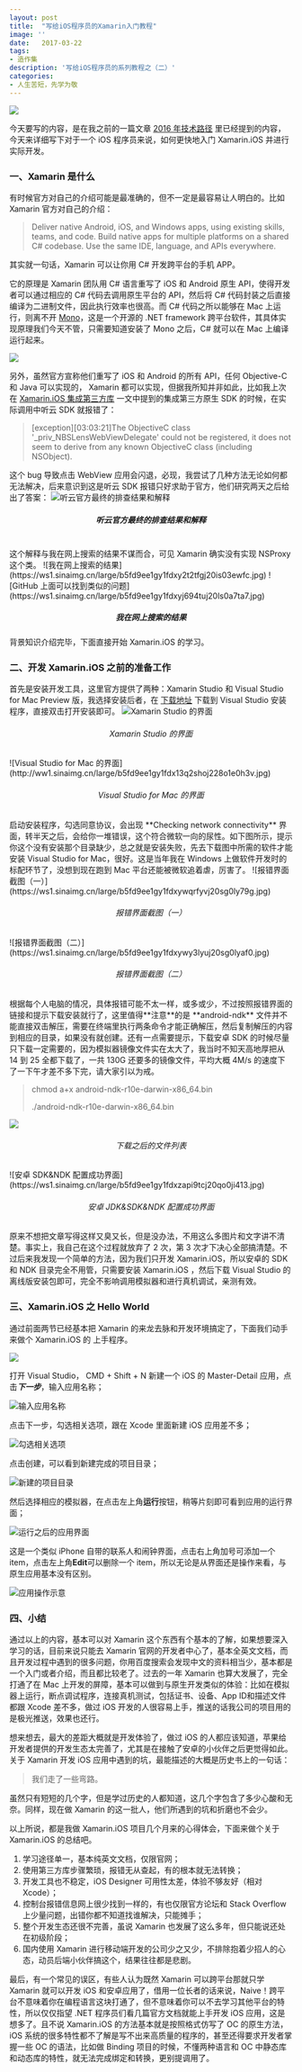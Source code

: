 ```yaml
---
layout: post
title:  "写给iOS程序员的Xamarin入门教程"
image: ''
date:   2017-03-22
tags:
- 造作集
description: '写给iOS程序员的系列教程之（二）'
categories:
- 人生苦短，先学为敬 
---
```


![](http://ww1.sinaimg.cn/large/b5fd9ee1gy1fdy9cq46rbj21w80uqnis.jpg)

今天要写的内容，是在我之前的一篇文章 [2016 年技术路径](http://pangxiangxiang.com/tech-path-of-2016/) 里已经提到的内容，今天来详细写下对于一个 iOS 程序员来说，如何更快地入门 Xamarin.iOS 并进行实际开发。

### 一、Xamarin 是什么

有时候官方对自己的介绍可能是最准确的，但不一定是最容易让人明白的。比如 Xamarin 官方对自己的介绍：

> Deliver native Android, iOS, and Windows apps, using existing skills, teams, and code.
Build native apps for multiple platforms on a shared C# codebase. Use the same IDE, language, and APIs everywhere.

其实就一句话，Xamarin 可以让你用 C# 开发跨平台的手机 APP。

它的原理是 Xamarin 团队用 C# 语言重写了 iOS 和 Android 原生 API，使得开发者可以通过相应的 C# 代码去调用原生平台的 API，然后将 C# 代码封装之后直接编译为二进制文件，因此执行效率也很高。而 C# 代码之所以能够在 Mac 上运行，则离不开 [Mono](http://www.mono-project.com/)，这是一个开源的 .NET framework 跨平台软件，其具体实现原理我们今天不管，只需要知道安装了 Mono 之后，C# 就可以在 Mac 上编译运行起来。

![](https://ws1.sinaimg.cn/large/b5fd9ee1gy1fdy0adtaxuj20r308l0tg.jpg)

另外，虽然官方宣称他们重写了 iOS 和 Android 的所有 API，任何 Objective-C 和 Java 可以实现的， Xamarin 都可以实现，但据我所知并非如此，比如我上次在 [Xamarin.iOS 集成第三方库](http://pangxiangxiang.com/Xamarin.iOS-Binding-Project/) 一文中提到的集成第三方原生 SDK 的时候，在实际调用中听云 SDK 就报错了：

> [exception][03:03:21]The ObjectiveC class '_priv_NBSLensWebViewDelegate' could not be registered, it does not seem to derive from any known ObjectiveC class (including NSObject).

这个 bug 导致点击 WebView 应用会闪退，必现，我尝试了几种方法无论如何都无法解决，后来意识到这是听云 SDK 报错只好求助于官方，他们研究两天之后给出了答案：
![听云官方最终的排查结果和解释](https://ws1.sinaimg.cn/large/b5fd9ee1gy1fdxykymgx1j20kj0k840r.jpg)
<h5 style="text-align:center;">听云官方最终的排查结果和解释</h5><br>
这个解释与我在网上搜索的结果不谋而合，可见 Xamarin 确实没有实现 NSProxy 这个类。
![我在网上搜索的结果](https://ws1.sinaimg.cn/large/b5fd9ee1gy1fdxy2t2tfgj20is03ewfc.jpg)
![GitHub 上面可以找到类似的问题](https://ws1.sinaimg.cn/large/b5fd9ee1gy1fdxyj694tuj20ls0a7ta7.jpg)
<h5 style="text-align:center;">我在网上搜索的结果</h5>
背景知识介绍完毕，下面直接开始 Xamarin.iOS 的学习。

### 二、开发 Xamarin.iOS 之前的准备工作

首先是安装开发工具，这里官方提供了两种：Xamarin Studio 和 Visual Studio for Mac Preview 版，我选择安装后者，在 [下载地址](https://developer.xamarin.com/visual-studio-mac/) 下载到 Visual Studio 安装程序，直接双击打开安装即可。
![Xamarin Studio 的界面](http://ww1.sinaimg.cn/large/b5fd9ee1gy1fdx11w97ysj21tk13aadx.jpg)
<h6 style="text-align:center;">Xamarin Studio 的界面</h6>
![Visual Studio for Mac 的界面](http://ww1.sinaimg.cn/large/b5fd9ee1gy1fdx13q2shoj228o1e0h3v.jpg)
<h6 style="text-align:center;">Visual Studio for Mac 的界面</h6>
启动安装程序，勾选同意协议，会出现 **Checking network connectivity** 界面，转半天之后，会给你一堆错误，这个符合微软一向的尿性。如下图所示，提示你这个没有安装那个目录缺少，总之就是安装失败，先去下载图中所需的软件才能安装 Visual Studio for Mac，很好。这是当年我在 Windows 上做软件开发时的标配环节了，没想到现在跑到 Mac 平台还能被微软追着虐，厉害了。
![报错界面截图（一）](https://ws1.sinaimg.cn/large/b5fd9ee1gy1fdxywqrfyvj20sg0ly79g.jpg)
<h6 style="text-align:center;">报错界面截图（一）</h6>
![报错界面截图（二）](https://ws1.sinaimg.cn/large/b5fd9ee1gy1fdxywy3lyuj20sg0lyaf0.jpg)
<h6 style="text-align:center;">报错界面截图（二）</h6>
根据每个人电脑的情况，具体报错可能不太一样，或多或少，不过按照报错界面的链接和提示下载安装就行了，这里值得**注意**的是 **android-ndk** 文件并不能直接双击解压，需要在终端里执行两条命令才能正确解压，然后复制解压的内容到相应的目录，如果没有就创建。还有一点需要提示，下载安卓 SDK 的时候尽量只下载一定需要的，因为模拟器镜像文件实在太大了，我当时不知天高地厚把从 14 到 25 全都下载了，一共 130G 还要多的镜像文件，平均大概 4M/s 的速度下了一下午才差不多下完，请大家引以为戒。

> chmod a+x android-ndk-r10e-darwin-x86_64.bin
> 
>
> ./android-ndk-r10e-darwin-x86_64.bin 

![](https://ws1.sinaimg.cn/large/b5fd9ee1gy1fdxzprmc4rj20mb0fm41j.jpg)
<h6 style="text-align:center;">下载之后的文件列表</h6>
![安卓 SDK&NDK 配置成功界面](https://ws1.sinaimg.cn/large/b5fd9ee1gy1fdxzapi9tcj20qo0ji413.jpg)
<h6 style="text-align:center;">安卓 JDK&SDK&NDK 配置成功界面</h6>

原来不想把文章写得这样又臭又长，但是没办法，不用这么多图片和文字讲不清楚。事实上，我自己在这个过程就放弃了 2 次，第 3 次才下决心全部搞清楚。不过后来我发现一个简单的方法，因为我们只开发 Xamarin.iOS，所以安卓的 SDK 和 NDK 目录完全不用管，只需要安装 Xamarin.iOS ，然后下载 Visual Studio 的离线版安装包即可，完全不影响调用模拟器和进行真机调试，亲测有效。

### 三、Xamarin.iOS 之 Hello World

通过前面两节已经基本把 Xamarin 的来龙去脉和开发环境搞定了，下面我们动手来做个 Xamarin.iOS 的 上手程序。

![](https://ws1.sinaimg.cn/large/b5fd9ee1gy1fdy2plv58nj20pj0ka77e.jpg)

打开 Visual Studio， CMD + Shift + N 新建一个 iOS 的 Master-Detail 应用，点击***下一步***，输入应用名称；

![输入应用名称](https://ws1.sinaimg.cn/large/b5fd9ee1gy1fdy2t3fxukj20p10i6dib.jpg)

点击下一步，勾选相关选项，跟在 Xcode 里面新建 iOS 应用差不多；

![勾选相关选项](https://ws1.sinaimg.cn/large/b5fd9ee1gy1fdy2tsz5cnj20p10i6abw.jpg)

点击创建，可以看到新建完成的项目目录；

![新建的项目目录](https://ws1.sinaimg.cn/large/b5fd9ee1gy1fdy2w7jk8gj214a0ikgsi.jpg)

然后选择相应的模拟器，在点击左上角**运行**按钮，稍等片刻即可看到应用的运行界面；

![运行之后的应用界面](https://ws1.sinaimg.cn/large/b5fd9ee1gy1fdy36ylzeoj20jt0legm2.jpg)

这是一个类似 iPhone 自带的联系人和闹钟界面，点击右上角加号可添加一个 item，点击左上角**Edit**可以删除一个 item，所以无论是从界面还是操作来看，与原生应用基本没有区别。

![应用操作示意](https://ws1.sinaimg.cn/large/b5fd9ee1gy1fdy349pb7sj20pv0lbgnu.jpg)

### 四、小结

通过以上的内容，基本可以对 Xamarin 这个东西有个基本的了解，如果想要深入学习的话，目前来说只能去 Xamarin 官网的开发者中心了，基本全英文文档，而且开发过程中遇到的很多问题，你用百度搜索会发现中文的资料相当少，基本都是一个入门或者介绍，而且都比较老了。过去的一年 Xamarin 也算大发展了，完全打通了在 Mac 上开发的屏障，基本可以做到与原生开发类似的体验：比如在模拟器上运行，断点调试程序，连接真机测试，包括证书、设备、App ID和描述文件都跟 Xcode 差不多，做过 iOS 开发的人很容易上手，推送的话我公司的项目用的是极光推送，效果也还行。

想来想去，最大的差距大概就是开发体验了，做过 iOS 的人都应该知道，苹果给开发者提供的开发生态太完善了，尤其是在接触了安卓的小伙伴之后更觉得如此。关于 Xamarin 开发 iOS 应用中遇到的坑，最能描述的大概是历史书上的一句话：

> 我们走了一些弯路。 

虽然只有短短的几个字，但是学过历史的人都知道，这几个字包含了多少心酸和无奈。同样，现在做 Xamarin 的这一批人，他们所遇到的坑和折磨也不会少。

以上所说，都是我做 Xamarin.iOS 项目几个月来的心得体会，下面来做个关于 Xamarin.iOS 的总结吧。

1. 学习途径单一，基本纯英文文档，仅限官网； 
2. 使用第三方库步骤繁琐，报错无从查起，有的根本就无法转换；
3. 开发工具也不稳定，iOS Designer 可用性太差，体验不够友好（相对 Xcode）；
4. 控制台报错信息网上很少找到一样的，有也仅限官方论坛和 Stack Overflow 上少量问题，出错你都不知道找谁解决，只能摊手；
5. 整个开发生态还很不完善，虽说 Xamarin 也发展了这么多年，但只能说还处在初级阶段；
6. 国内使用 Xamarin 进行移动端开发的公司少之又少，不排除抱着少招人的心态，动员后端小伙伴搞这个，结果往往都是悲剧。
 
最后，有一个常见的误区，有些人认为既然 Xamarin 可以跨平台那就只学 Xamarin 就可以开发 iOS 和安卓应用了，借用一位长者的话来说，Naive！跨平台不意味着你在编程语言这块打通了，但不意味着你可以不去学习其他平台的特性，所以仅仅指望 .NET 程序员们看几篇官方文档就能上手开发 iOS 应用，这是想多了。且不说 Xamarin.iOS 的方法基本就是按照格式仿写了 OC 的原生方法，iOS 系统的很多特性都不了解是写不出来高质量的程序的，甚至还得要求开发者掌握一些 OC 的语法，比如做 Binding 项目的时候，不懂两种语言和 OC 中静态库和动态库的特性，就无法完成绑定和转换，更别提调用了。
